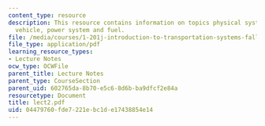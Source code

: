 ```yaml
---
content_type: resource
description: This resource contains information on topics physical system, infrastructure,
  vehicle, power system and fuel.
file: /media/courses/1-201j-introduction-to-transportation-systems-fall-2006/04479760fde7221ebc1de17438854e14_lect2.pdf
file_type: application/pdf
learning_resource_types:
- Lecture Notes
ocw_type: OCWFile
parent_title: Lecture Notes
parent_type: CourseSection
parent_uid: 602765da-8b70-e5c6-8d6b-ba9dfcf2e84a
resourcetype: Document
title: lect2.pdf
uid: 04479760-fde7-221e-bc1d-e17438854e14
---
```

